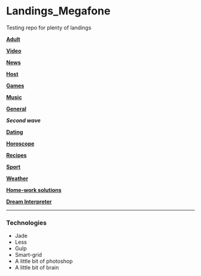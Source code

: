 # Landings_Megafone
Testing repo for plenty of landings

[**Adult**](https://grant-inna.github.io/Landings_Megafone/Adult)

[**Video**](https://grant-inna.github.io/Landings_Megafone/Video)

[**News**](https://grant-inna.github.io/Landings_Megafone/News) 

[**Host**](https://grant-inna.github.io/Landings_Megafone/Host) 

[**Games**](https://grant-inna.github.io/Landings_Megafone/Games) 

[**Music**](https://grant-inna.github.io/Landings_Megafone/Music) 

[**General**](https://grant-inna.github.io/Landings_Megafone/General) 


__*Second wave*__

[**Dating**](https://grant-inna.github.io/Landings_Megafone/New/Dating) 

[**Horoscope**](https://grant-inna.github.io/Landings_Megafone/New/Horoscope) 

[**Recipes**](https://grant-inna.github.io/Landings_Megafone/New/Recipes) 

[**Sport**](https://grant-inna.github.io/Landings_Megafone/New/Sport) 

[**Weather**](https://grant-inna.github.io/Landings_Megafone/New/Weather) 

[**Home-work solutions**](https://grant-inna.github.io/Landings_Megafone/New/HWSolutions)

[**Dream Interpreter**](https://grant-inna.github.io/Landings_Megafone/New/DInterpreter)


___
### Technologies

* Jade
* Less
* Gulp
* Smart-grid
* A little bit of photoshop
* A little bit of brain

